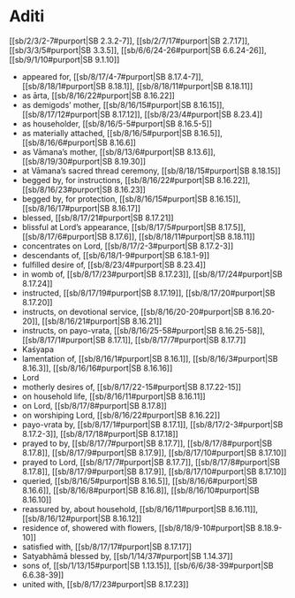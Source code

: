 # Aditi

[[sb/2/3/2-7#purport|SB 2.3.2-7]], [[sb/2/7/17#purport|SB 2.7.17]], [[sb/3/3/5#purport|SB 3.3.5]], [[sb/6/6/24-26#purport|SB 6.6.24-26]], [[sb/9/1/10#purport|SB 9.1.10]]

* appeared for, [[sb/8/17/4-7#purport|SB 8.17.4-7]], [[sb/8/18/1#purport|SB 8.18.1]], [[sb/8/18/11#purport|SB 8.18.11]]
* as ārta, [[sb/8/16/22#purport|SB 8.16.22]]
* as demigods’ mother, [[sb/8/16/15#purport|SB 8.16.15]], [[sb/8/17/12#purport|SB 8.17.12]], [[sb/8/23/4#purport|SB 8.23.4]]
* as householder, [[sb/8/16/5-5#purport|SB 8.16.5-5]]
* as materially attached, [[sb/8/16/5#purport|SB 8.16.5]], [[sb/8/16/6#purport|SB 8.16.6]]
* as Vāmana’s mother, [[sb/8/13/6#purport|SB 8.13.6]], [[sb/8/19/30#purport|SB 8.19.30]]
* at Vāmana’s sacred thread ceremony, [[sb/8/18/15#purport|SB 8.18.15]]
* begged by, for instructions, [[sb/8/16/22#purport|SB 8.16.22]], [[sb/8/16/23#purport|SB 8.16.23]]
* begged by, for protection, [[sb/8/16/15#purport|SB 8.16.15]], [[sb/8/16/17#purport|SB 8.16.17]]
* blessed, [[sb/8/17/21#purport|SB 8.17.21]]
* blissful at Lord’s appearance, [[sb/8/17/5#purport|SB 8.17.5]], [[sb/8/17/6#purport|SB 8.17.6]], [[sb/8/18/11#purport|SB 8.18.11]]
* concentrates on Lord, [[sb/8/17/2-3#purport|SB 8.17.2-3]]
* descendants of, [[sb/6/18/1-9#purport|SB 6.18.1-9]]
* fulfilled desire of, [[sb/8/23/4#purport|SB 8.23.4]]
* in womb of, [[sb/8/17/23#purport|SB 8.17.23]], [[sb/8/17/24#purport|SB 8.17.24]]
* instructed, [[sb/8/17/19#purport|SB 8.17.19]], [[sb/8/17/20#purport|SB 8.17.20]]
* instructs, on devotional service, [[sb/8/16/20-20#purport|SB 8.16.20-20]], [[sb/8/16/21#purport|SB 8.16.21]]
* instructs, on payo-vrata, [[sb/8/16/25-58#purport|SB 8.16.25-58]], [[sb/8/17/1#purport|SB 8.17.1]], [[sb/8/17/7#purport|SB 8.17.7]]
* Kaśyapa
* lamentation of, [[sb/8/16/1#purport|SB 8.16.1]], [[sb/8/16/3#purport|SB 8.16.3]], [[sb/8/16/16#purport|SB 8.16.16]]
* Lord
* motherly desires of, [[sb/8/17/22-15#purport|SB 8.17.22-15]]
* on household life, [[sb/8/16/11#purport|SB 8.16.11]]
* on Lord, [[sb/8/17/8#purport|SB 8.17.8]]
* on worshiping Lord, [[sb/8/16/22#purport|SB 8.16.22]]
* payo-vrata by, [[sb/8/17/1#purport|SB 8.17.1]], [[sb/8/17/2-3#purport|SB 8.17.2-3]], [[sb/8/17/18#purport|SB 8.17.18]]
* prayed to by, [[sb/8/17/7#purport|SB 8.17.7]], [[sb/8/17/8#purport|SB 8.17.8]], [[sb/8/17/9#purport|SB 8.17.9]], [[sb/8/17/10#purport|SB 8.17.10]]
* prayed to Lord, [[sb/8/17/7#purport|SB 8.17.7]], [[sb/8/17/8#purport|SB 8.17.8]], [[sb/8/17/9#purport|SB 8.17.9]], [[sb/8/17/10#purport|SB 8.17.10]]
* queried, [[sb/8/16/5#purport|SB 8.16.5]], [[sb/8/16/6#purport|SB 8.16.6]], [[sb/8/16/8#purport|SB 8.16.8]], [[sb/8/16/10#purport|SB 8.16.10]]
* reassured by, about household, [[sb/8/16/11#purport|SB 8.16.11]], [[sb/8/16/12#purport|SB 8.16.12]]
* residence of, showered with flowers, [[sb/8/18/9-10#purport|SB 8.18.9-10]]
* satisfied with, [[sb/8/17/17#purport|SB 8.17.17]]
* Satyabhāmā blessed by, [[sb/1/14/37#purport|SB 1.14.37]]
* sons of, [[sb/1/13/15#purport|SB 1.13.15]], [[sb/6/6/38-39#purport|SB 6.6.38-39]]
* united with, [[sb/8/17/23#purport|SB 8.17.23]]
